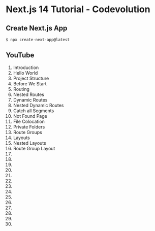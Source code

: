 # Next.js 14 Tutorial - Codevolution

## Create Next.js App

`$ npx create-next-app@latest `


## YouTube

1. Introduction
2. Hello World
3. Project Structure
4. Before We Start
5. Routing
6. Nested Routes
7. Dynamic Routes
8. Nested Dynamic Routes
9. Catch all Segments
10. Not Found Page
11. File Colocation
12. Private Folders
13. Route Groups
14. Layouts
15. Nested Layouts
16. Route Group Layout
17.
18.
19.
20.
21.
22.
23.
24.
25.
26.
27.
28.
29.
30.

